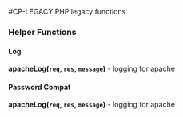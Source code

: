 #CP-LEGACY
PHP legacy functions

### Helper Functions
#### Log 
**apacheLog(`req`, `res`, `message`)** - logging for apache

#### Password Compat
**apacheLog(`req`, `res`, `message`)** - logging for apache
